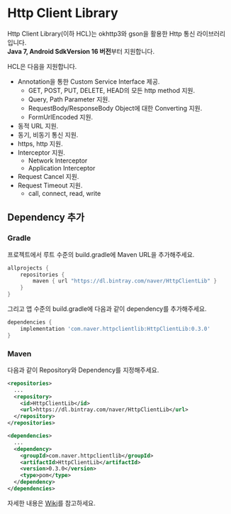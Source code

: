 Http Client Library
=====

Http Client Library(이하 HCL)는 okhttp3와 gson을 활용한 Http 통신 라이브러리입니다.  
**Java 7, Android SdkVersion 16 버전**부터 지원합니다.  

HCL은 다음을 지원합니다.
* Annotation을 통한 Custom Service Interface 제공.
    * GET, POST, PUT, DELETE, HEAD의 모든 http method 지원.
    * Query, Path Parameter 지원.
    * RequestBody/ResponseBody Object에 대한 Converting 지원.
    * FormUrlEncoded 지원.
* 동적 URL 지원.
* 동기, 비동기 통신 지원.
* https, http 지원.
* Interceptor 지원.
    * Network Interceptor
    * Application Interceptor
* Request Cancel 지원.
* Request Timeout 지원.
    * call, connect, read, write  

  

Dependency 추가
-----
### Gradle
프로젝트에서 루트 수준의 build.gradle에 Maven URL을 추가해주세요.

```groovy
allprojects {
    repositories {
        maven { url "https://dl.bintray.com/naver/HttpClientLib" }
    }
}
```

그리고 앱 수준의 build.gradle에 다음과 같이 dependency를 추가해주세요.

```groovy
dependencies {
    implementation 'com.naver.httpclientlib:HttpClientLib:0.3.0'
}
```

### Maven
다음과 같이 Repository와 Dependency를 지정해주세요.

```xml
<repositories>
  ...
  <repository>
    <id>HttpClientLib</id>
    <url>https://dl.bintray.com/naver/HttpClientLib</url>
  </repository>
</repositories>

<dependencies>
  ...
  <dependency>
    <groupId>com.naver.httpclientlib</groupId>
    <artifactId>HttpClientLib</artifactId>
    <version>0.3.0</version>
    <type>pom</type>
  </dependency>
</dependencies>
```



자세한 내용은 [Wiki][1]를 참고하세요.



[1]: https://github.com/KimReady/Http-Client-Lib/wiki
